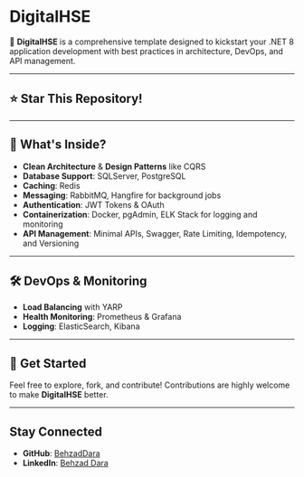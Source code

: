 # DigitalHSE

🚀 **DigitalHSE** is a comprehensive template designed to kickstart your .NET 8 application development with best practices in architecture, DevOps, and API management.

---

## ⭐ Star This Repository!

---

## 🔧 What's Inside?

- **Clean Architecture** & **Design Patterns** like CQRS
- **Database Support**: SQLServer, PostgreSQL
- **Caching**: Redis
- **Messaging**: RabbitMQ, Hangfire for background jobs
- **Authentication**: JWT Tokens & OAuth
- **Containerization**: Docker, pgAdmin, ELK Stack for logging and monitoring
- **API Management**: Minimal APIs, Swagger, Rate Limiting, Idempotency, and Versioning

---

## 🛠 DevOps & Monitoring

- **Load Balancing** with YARP
- **Health Monitoring**: Prometheus & Grafana
- **Logging**: ElasticSearch, Kibana

---

## 📝 Get Started

Feel free to explore, fork, and contribute! Contributions are highly welcome to make **DigitalHSE** better.

---

## Stay Connected

- **GitHub**: [BehzadDara](https://github.com/BehzadDara)
- **LinkedIn**: [Behzad Dara](https://www.linkedin.com/in/behzaddara/)
